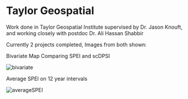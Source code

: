 # Taylor Geospatial
Work done in Taylor Geospatial Institute supervised by Dr. Jason Knouft, and working closely with postdoc Dr. Ali Hassan Shabbir

Currently 2 projects completed, Images from both shown:

Bivariate Map Comparing SPEI and scDPSI

![bivariate](https://media.discordapp.net/attachments/1085975957673873511/1090506112110972968/2ac6dbc5-a14a-4970-b5f6-1af81b04770e.png?width=615&height=476)

Average SPEI on 12 year intervals

![averageSPEI](https://media.discordapp.net/attachments/1085975957673873511/1090506718464725133/GetAttachmentThumbnail.png?width=698&height=476)

